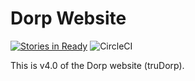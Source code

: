 # Dorp Website

[![Stories in Ready](https://badge.waffle.io/dorpga/trudorp.png?label=ready&title=Ready)](http://waffle.io/dorpga/trudorp)
![CircleCI](https://circleci.com/gh/dorpga/trudorp.svg?style=shield&circle-token=:circle-token)

This is v4.0 of the Dorp website (truDorp).
